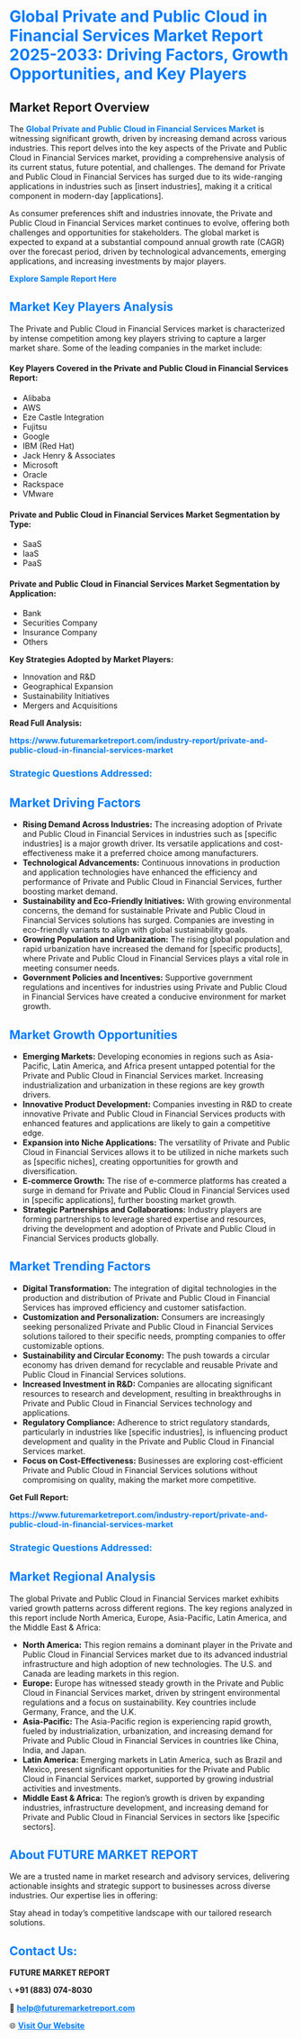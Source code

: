<h1 style="color: #007BFF;">Global Private and Public Cloud in Financial Services Market Report 2025-2033: Driving Factors, Growth Opportunities, and Key Players</h1>

<section id="overview">
<h2>Market Report Overview</h2>
<p>The <a href="https://www.futuremarketreport.com/industry-report/private-and-public-cloud-in-financial-services-market" style="color: #007BFF; text-decoration: none;"><strong>Global Private and Public Cloud in Financial Services Market</strong></a> is witnessing significant growth, driven by increasing demand across various industries. This report delves into the key aspects of the Private and Public Cloud in Financial Services market, providing a comprehensive analysis of its current status, future potential, and challenges. The demand for Private and Public Cloud in Financial Services has surged due to its wide-ranging applications in industries such as [insert industries], making it a critical component in modern-day [applications].</p>
<p>As consumer preferences shift and industries innovate, the Private and Public Cloud in Financial Services market continues to evolve, offering both challenges and opportunities for stakeholders. The global market is expected to expand at a substantial compound annual growth rate (CAGR) over the forecast period, driven by technological advancements, emerging applications, and increasing investments by major players.</p>
</section>

<section id="overview">
<p><a href="https://www.futuremarketreport.com/request-sample/reportId=28124" style="color: #007BFF; text-decoration: none;"><strong>Explore Sample Report Here</strong></a></p>
</section>

<section id="key-players">
<h2 style="color: #007BFF;">Market Key Players Analysis</h2>
<p>The Private and Public Cloud in Financial Services market is characterized by intense competition among key players striving to capture a larger market share. Some of the leading companies in the market include:</p>
<h4>Key Players Covered in the Private and Public Cloud in Financial Services Report:</h4>
<ul><li>Alibaba</li><li>AWS</li><li>Eze Castle Integration</li><li>Fujitsu</li><li>Google</li><li>IBM (Red Hat)</li><li>Jack Henry &amp; Associates</li><li>Microsoft</li><li>Oracle</li><li>Rackspace</li><li>VMware</li></ul>
<h4>Private and Public Cloud in Financial Services Market Segmentation by Type:</h4>
<ul><li>SaaS</li><li>IaaS</li><li>PaaS</li></ul>

<h4>Private and Public Cloud in Financial Services Market Segmentation by Application:</h4>
<ul><li>Bank</li><li>Securities Company</li><li>Insurance Company</li><li>Others</li></ul>
<p><strong>Key Strategies Adopted by Market Players:</strong></p>
<ul>
<li>Innovation and R&D</li>
<li>Geographical Expansion</li>
<li>Sustainability Initiatives</li>
<li>Mergers and Acquisitions</li>
</ul>
</section>

<section>
<p><strong>Read Full Analysis: </strong></p><a href="https://www.futuremarketreport.com/industry-report/private-and-public-cloud-in-financial-services-market" style="color: #007BFF; text-decoration: none;"><strong>https://www.futuremarketreport.com/industry-report/private-and-public-cloud-in-financial-services-market</strong></a>
<h3 style="color: #007BFF;">Strategic Questions Addressed:</h3>
</section>

<section id="driving-factors">
<h2 style="color: #007BFF;">Market Driving Factors</h2>
<ul>
<li><strong>Rising Demand Across Industries:</strong> The increasing adoption of Private and Public Cloud in Financial Services in industries such as [specific industries] is a major growth driver. Its versatile applications and cost-effectiveness make it a preferred choice among manufacturers.</li>
<li><strong>Technological Advancements:</strong> Continuous innovations in production and application technologies have enhanced the efficiency and performance of Private and Public Cloud in Financial Services, further boosting market demand.</li>
<li><strong>Sustainability and Eco-Friendly Initiatives:</strong> With growing environmental concerns, the demand for sustainable Private and Public Cloud in Financial Services solutions has surged. Companies are investing in eco-friendly variants to align with global sustainability goals.</li>
<li><strong>Growing Population and Urbanization:</strong> The rising global population and rapid urbanization have increased the demand for [specific products], where Private and Public Cloud in Financial Services plays a vital role in meeting consumer needs.</li>
<li><strong>Government Policies and Incentives:</strong> Supportive government regulations and incentives for industries using Private and Public Cloud in Financial Services have created a conducive environment for market growth.</li>
</ul>
</section>

<section id="growth-opportunities">
<h2 style="color: #007BFF;">Market Growth Opportunities</h2>
<ul>
<li><strong>Emerging Markets:</strong> Developing economies in regions such as Asia-Pacific, Latin America, and Africa present untapped potential for the Private and Public Cloud in Financial Services market. Increasing industrialization and urbanization in these regions are key growth drivers.</li>
<li><strong>Innovative Product Development:</strong> Companies investing in R&D to create innovative Private and Public Cloud in Financial Services products with enhanced features and applications are likely to gain a competitive edge.</li>
<li><strong>Expansion into Niche Applications:</strong> The versatility of Private and Public Cloud in Financial Services allows it to be utilized in niche markets such as [specific niches], creating opportunities for growth and diversification.</li>
<li><strong>E-commerce Growth:</strong> The rise of e-commerce platforms has created a surge in demand for Private and Public Cloud in Financial Services used in [specific applications], further boosting market growth.</li>
<li><strong>Strategic Partnerships and Collaborations:</strong> Industry players are forming partnerships to leverage shared expertise and resources, driving the development and adoption of Private and Public Cloud in Financial Services products globally.</li>
</ul>
</section>

<section id="trending-factors">
<h2 style="color: #007BFF;">Market Trending Factors</h2>
<ul>
<li><strong>Digital Transformation:</strong> The integration of digital technologies in the production and distribution of Private and Public Cloud in Financial Services has improved efficiency and customer satisfaction.</li>
<li><strong>Customization and Personalization:</strong> Consumers are increasingly seeking personalized Private and Public Cloud in Financial Services solutions tailored to their specific needs, prompting companies to offer customizable options.</li>
<li><strong>Sustainability and Circular Economy:</strong> The push towards a circular economy has driven demand for recyclable and reusable Private and Public Cloud in Financial Services solutions.</li>
<li><strong>Increased Investment in R&D:</strong> Companies are allocating significant resources to research and development, resulting in breakthroughs in Private and Public Cloud in Financial Services technology and applications.</li>
<li><strong>Regulatory Compliance:</strong> Adherence to strict regulatory standards, particularly in industries like [specific industries], is influencing product development and quality in the Private and Public Cloud in Financial Services market.</li>
<li><strong>Focus on Cost-Effectiveness:</strong> Businesses are exploring cost-efficient Private and Public Cloud in Financial Services solutions without compromising on quality, making the market more competitive.</li>
</ul>
</section>

<section>
<p><strong>Get Full Report: </strong></p><a href="https://www.futuremarketreport.com/industry-report/private-and-public-cloud-in-financial-services-market" style="color: #007BFF; text-decoration: none;"><strong>https://www.futuremarketreport.com/industry-report/private-and-public-cloud-in-financial-services-market</strong></a>
<h3 style="color: #007BFF;">Strategic Questions Addressed:</h3>
</section>


<section id="regional-analysis">
<h2 style="color: #007BFF;">Market Regional Analysis</h2>
<p>The global Private and Public Cloud in Financial Services market exhibits varied growth patterns across different regions. The key regions analyzed in this report include North America, Europe, Asia-Pacific, Latin America, and the Middle East & Africa:</p>
<ul>
<li><strong>North America:</strong> This region remains a dominant player in the Private and Public Cloud in Financial Services market due to its advanced industrial infrastructure and high adoption of new technologies. The U.S. and Canada are leading markets in this region.</li>
<li><strong>Europe:</strong> Europe has witnessed steady growth in the Private and Public Cloud in Financial Services market, driven by stringent environmental regulations and a focus on sustainability. Key countries include Germany, France, and the U.K.</li>
<li><strong>Asia-Pacific:</strong> The Asia-Pacific region is experiencing rapid growth, fueled by industrialization, urbanization, and increasing demand for Private and Public Cloud in Financial Services in countries like China, India, and Japan.</li>
<li><strong>Latin America:</strong> Emerging markets in Latin America, such as Brazil and Mexico, present significant opportunities for the Private and Public Cloud in Financial Services market, supported by growing industrial activities and investments.</li>
<li><strong>Middle East & Africa:</strong> The region’s growth is driven by expanding industries, infrastructure development, and increasing demand for Private and Public Cloud in Financial Services in sectors like [specific sectors].</li>
</ul>
</section>

<footer>
<h2 style="color: #007BFF;">About FUTURE MARKET REPORT</h2>
<p>We are a trusted name in market research and advisory services, delivering actionable insights and strategic support to businesses across diverse industries. Our expertise lies in offering:</p>

<p>Stay ahead in today’s competitive landscape with our tailored research solutions.</p>

<h2 style="color: #007BFF;">Contact Us:</h2>
<p><strong>FUTURE MARKET REPORT</strong></p>
<p>📞 <strong>+91 (883) 074-8030</strong></p>
<p>📧 <strong><a href="mailto:help@futuremarketreport.com" style="color: #007BFF;">help@futuremarketreport.com</a></strong></p>
<p>🌐 <strong><a href="https://www.futuremarketreport.com/" style="color: #007BFF;">Visit Our Website</a></strong></p>
</footer>